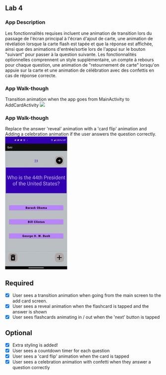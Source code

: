 ## Lab 4

### App Description
Les fonctionnalités requises incluent une animation de transition lors du passage de l'écran principal à l'écran d'ajout de carte, une animation de révélation lorsque la carte flash est tapée et que la réponse est affichée, ainsi que des animations d'entrée/sortie lors de l'appui sur le bouton "suivant" pour passer à la question suivante. Les fonctionnalités optionnelles comprennent un style supplémentaire, un compte à rebours pour chaque question, une animation de "retournement de carte" lorsqu'on appuie sur la carte et une animation de célébration avec des confettis en cas de réponse correcte.

### App Walk-though
Transition animation when the app goes from MainActivity to AddCardActivity
<img src="https://github.com/noelRockson/Lab4/blob/master/Lab4-1.gif" width=200><br>

### App Walk-though
Replace the answer 'reveal' animation with a 'card flip' animation and Adding a celebration animation if the user answers the question correctly.
<img src="https://github.com/noelRockson/Lab4/blob/master/Lab4.gif" width=200><br>


## Required
- [x] User sees a transition animation when going from the main screen to the add card screen.
- [x] User sees a reveal animation when the flashcard is tapped and the answer is shown
- [x] User sees flashcards animating in / out when the 'next' button is tapped

## Optional
- [x] Extra styling is added!
- [x] User sees a countdown timer for each question
- [x] User sees a 'card flip' animation when the card is tapped
- [x] User sees a celebration animation with confetti when they answer a question correctly
